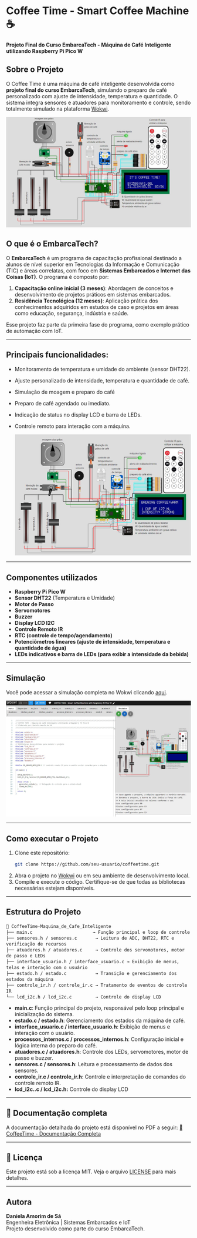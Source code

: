 # Coffee Time - Smart Coffee Machine ☕  
**Projeto Final do Curso EmbarcaTech - Máquina de Café Inteligente utilizando Raspberry Pi Pico W**  

## Sobre o Projeto  
O Coffee Time é uma máquina de café inteligente desenvolvida como **projeto final do curso EmbarcaTech**, simulando o preparo de café personalizado com ajuste de intensidade, temperatura e quantidade. O sistema integra sensores e atuadores para monitoramento e controle, sendo totalmente simulado na plataforma [Wokwi](https://wokwi.com).  

![cIRCUITO DESENVOLVIDO](media/1.JPG)

## O que é o EmbarcaTech?  
O **EmbarcaTech** é um programa de capacitação profissional destinado a alunos de nível superior em Tecnologias da Informação e Comunicação (TIC) e áreas correlatas, com foco em **Sistemas Embarcados e Internet das Coisas (IoT)**. O programa é composto por:  
1. **Capacitação online inicial (3 meses)**: Abordagem de conceitos e desenvolvimento de projetos práticos em sistemas embarcados.  
2. **Residência Tecnológica (12 meses)**: Aplicação prática dos conhecimentos adquiridos em estudos de caso e projetos em áreas como educação, segurança, indústria e saúde.  

Esse projeto faz parte da primeira fase do programa, como exemplo prático de automação com IoT.  

---

## Principais funcionalidades:
- Monitoramento de temperatura e umidade do ambiente (sensor DHT22).  
- Ajuste personalizado de intensidade, temperatura e quantidade de café.
- Simulação de moagem e preparo do café 
- Preparo de café agendado ou imediato.  
- Indicação de status no display LCD e barra de LEDs.  
- Controle remoto para interação com a máquina.

  ![cIRCUITO DESENVOLVIDO](media/5.JPG)

---

## Componentes utilizados  
- **Raspberry Pi Pico W**  
- **Sensor DHT22** (Temperatura e Umidade)  
- **Motor de Passo**  
- **Servomotores**  
- **Buzzer**  
- **Display LCD I2C**  
- **Controle Remoto IR**
- **RTC (controle de tempo/agendamento)**
- **Potenciômetros lineares (ajuste de intensidade, temperatura e quantidade de água)**
- **LEDs indicativos e barra de LEDs (para exibir a intensidade da bebida)**

---

## Simulação  
Você pode acessar a simulação completa no Wokwi clicando [aqui](https://wokwi.com/projects/422226074874479617). 

![cIRCUITO DESENVOLVIDO](media/7.JPG)

---

## Como executar o Projeto  
1. Clone este repositório:  
   ```sh
   git clone https://github.com/seu-usuario/coffeetime.git
   ```
2. Abra o projeto no [Wokwi](https://wokwi.com) ou em seu ambiente de desenvolvimento local.
3. Compile e execute o código. Certifique-se de que todas as bibliotecas necessárias estejam disponíveis.

---

## Estrutura do Projeto  
```
📂 CoffeeTime-Maquina_de_Cafe_Inteligente
├── main.c                       → Função principal e loop de controle
├── sensores.h / sensores.c       → Leitura de ADC, DHT22, RTC e verificação de recursos
├── atuadores.h / atuadores.c     → Controle dos servomotores, motor de passo e LEDs
├── interface_usuario.h / interface_usuario.c → Exibição de menus, telas e interação com o usuário
├── estado.h / estado.c           → Transição e gerenciamento dos estados da máquina
├── controle_ir.h / controle_ir.c → Tratamento de eventos do controle IR
└── lcd_i2c.h / lcd_i2c.c         → Controle do display LCD
```

- **main.c**: Função principal do projeto, responsável pelo loop principal e inicialização do sistema.
- **estado.c / estado.h**: Gerenciamento dos estados da máquina de café.
- **interface_usuario.c / interface_usuario.h**: Exibição de menus e interação com o usuário.
- **processos_internos.c / processos_internos.h**: Configuração inicial e lógica interna do preparo do café.
- **atuadores.c / atuadores.h**: Controle dos LEDs, servomotores, motor de passo e buzzer.
- **sensores.c / sensores.h**: Leitura e processamento de dados dos sensores.
- **controle_ir.c / controle_ir.h**: Controle e interpretação de comandos do controle remoto IR.
- **lcd_i2c..c / lcd_i2c.h:** Controle do display LCD

---

## 📖 Documentação completa
A documentação detalhada do projeto está disponível no PDF a seguir:
[📄 CoffeeTime - Documentação Completa](PROJETO_FINAL.pdf)

---
## 📄 Licença
Este projeto está sob a licença MIT. Veja o arquivo [LICENSE](LICENSE) para mais detalhes.

---
## Autora  
**Daniela Amorim de Sá**  
Engenheira Eletrônica | Sistemas Embarcados e IoT  
Projeto desenvolvido como parte do curso EmbarcaTech.  

